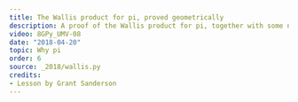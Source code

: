 ```yaml
---
title: The Wallis product for pi, proved geometrically
description: A proof of the Wallis product for pi, together with some neat tricks using complex numbers to analyze circle geometry.
video: 8GPy_UMV-08
date: "2018-04-20"
topic: Why pi
order: 6
source: _2018/wallis.py
credits:
- Lesson by Grant Sanderson
---
```


